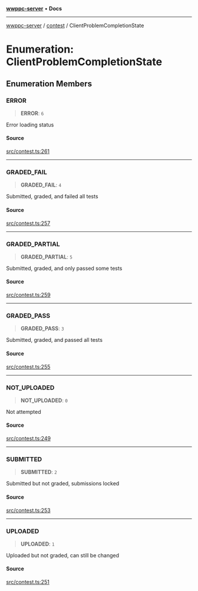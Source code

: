 [**wwppc-server**](../../README.md) • **Docs**

***

[wwppc-server](../../modules.md) / [contest](../README.md) / ClientProblemCompletionState

# Enumeration: ClientProblemCompletionState

## Enumeration Members

### ERROR

> **ERROR**: `6`

Error loading status

#### Source

[src/contest.ts:261](https://github.com/WWPPC/WWPPC-server/blob/d36edcf5b3e9dc61bf375adab6f0ce8e98344d21/src/contest.ts#L261)

***

### GRADED\_FAIL

> **GRADED\_FAIL**: `4`

Submitted, graded, and failed all tests

#### Source

[src/contest.ts:257](https://github.com/WWPPC/WWPPC-server/blob/d36edcf5b3e9dc61bf375adab6f0ce8e98344d21/src/contest.ts#L257)

***

### GRADED\_PARTIAL

> **GRADED\_PARTIAL**: `5`

Submitted, graded, and only passed some tests

#### Source

[src/contest.ts:259](https://github.com/WWPPC/WWPPC-server/blob/d36edcf5b3e9dc61bf375adab6f0ce8e98344d21/src/contest.ts#L259)

***

### GRADED\_PASS

> **GRADED\_PASS**: `3`

Submitted, graded, and passed all tests

#### Source

[src/contest.ts:255](https://github.com/WWPPC/WWPPC-server/blob/d36edcf5b3e9dc61bf375adab6f0ce8e98344d21/src/contest.ts#L255)

***

### NOT\_UPLOADED

> **NOT\_UPLOADED**: `0`

Not attempted

#### Source

[src/contest.ts:249](https://github.com/WWPPC/WWPPC-server/blob/d36edcf5b3e9dc61bf375adab6f0ce8e98344d21/src/contest.ts#L249)

***

### SUBMITTED

> **SUBMITTED**: `2`

Submitted but not graded, submissions locked

#### Source

[src/contest.ts:253](https://github.com/WWPPC/WWPPC-server/blob/d36edcf5b3e9dc61bf375adab6f0ce8e98344d21/src/contest.ts#L253)

***

### UPLOADED

> **UPLOADED**: `1`

Uploaded but not graded, can still be changed

#### Source

[src/contest.ts:251](https://github.com/WWPPC/WWPPC-server/blob/d36edcf5b3e9dc61bf375adab6f0ce8e98344d21/src/contest.ts#L251)
